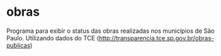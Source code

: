# obras
Programa para exibir o status das obras realizadas nos municípios de São Paulo. Utilizando dados do TCE (http://transparencia.tce.sp.gov.br/obras-publicas)
